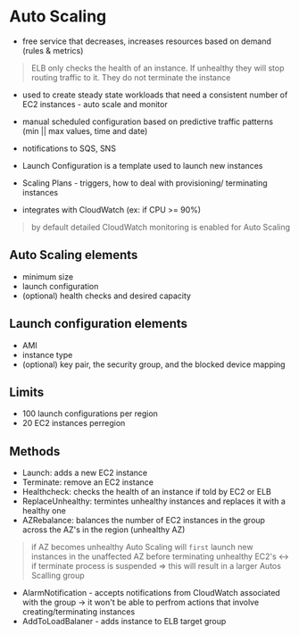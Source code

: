 
# Auto Scaling #

- free service that decreases, increases resources based on demand (rules & metrics)

> ELB only checks the health of an instance. If unhealthy they will stop routing traffic to it. They do not terminate the instance

- used to create steady state workloads that need a consistent number of EC2 instances - auto scale and monitor
- manual scheduled configuration based on predictive traffic patterns (min || max values, time and date)
- notifications to SQS, SNS
- Launch Configuration is a template used to launch new instances
- Scaling Plans - triggers, how to deal with provisioning/ terminating instances

- integrates with CloudWatch (ex: if CPU >= 90%)

> by default detailed CloudWatch monitoring is enabled for Auto Scaling

## Auto Scaling elements ##
- minimum size
- launch configuration
- (optional) health checks and desired capacity

## Launch configuration elements ##
- AMI
- instance type
- (optional) key pair, the security group, and the blocked device mapping

## Limits ##
- 100 launch configurations per region
- 20 EC2 instances perregion

## Methods ##
- Launch: adds a new EC2 instance
- Terminate: remove an EC2 instance
- Healthcheck: checks the health of an instance if told by EC2 or ELB
- ReplaceUnhealthy: termintes unhealthy instances and replaces it with a healthy one
- AZRebalance: balances the number of EC2 instances in the group across the AZ's in the region (unhealthy AZ)

> if AZ becomes unhealthy Auto Scaling will `first` launch new instances in the unaffected AZ before terminating unhealthy EC2's <-> if terminate process is suspended => this will result in a larger Autos Scalling group

- AlarmNotification - accepts notifications from CloudWatch associated with the group -> it won't be able to perfrom actions that involve creating/terminating instances
- AddToLoadBalaner - adds instance to ELB target group

